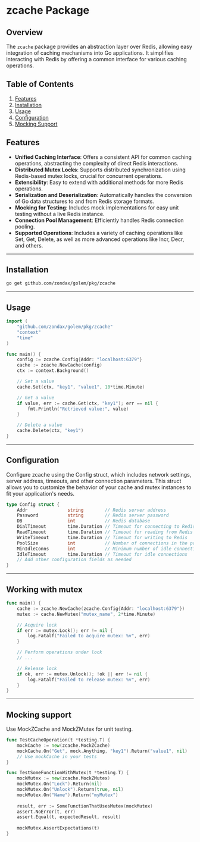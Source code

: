 # zcache Package

## Overview
The `zcache` package provides an abstraction layer over Redis, allowing easy integration of caching mechanisms into Go applications. It simplifies interacting with Redis by offering a common interface for various caching operations.

## Table of Contents
1. [Features](#features)
2. [Installation](#installation)
3. [Usage](#usage)
4. [Configuration](#configuration)
5. [Mocking Support](#mocking-support)

## Features
- **Unified Caching Interface**: Offers a consistent API for common caching operations, abstracting the complexity of direct Redis interactions.
- **Distributed Mutex Locks**: Supports distributed synchronization using Redis-based mutex locks, crucial for concurrent operations.
- **Extensibility**: Easy to extend with additional methods for more Redis operations.
- **Serialization and Deserialization**: Automatically handles the conversion of Go data structures to and from Redis storage formats.
- **Mocking for Testing**: Includes mock implementations for easy unit testing without a live Redis instance.
- **Connection Pool Management**: Efficiently handles Redis connection pooling.
- **Supported Operations**: Includes a variety of caching operations like Set, Get, Delete, as well as more advanced operations like Incr, Decr, and others.

---

## Installation
```bash
go get github.com/zondax/golem/pkg/zcache
```

---

## Usage

```go
import (
    "github.com/zondax/golem/pkg/zcache"
    "context"
    "time"
)

func main() {
    config := zcache.Config{Addr: "localhost:6379"}
    cache := zcache.NewCache(config)
    ctx := context.Background()

    // Set a value
    cache.Set(ctx, "key1", "value1", 10*time.Minute)

    // Get a value
    if value, err := cache.Get(ctx, "key1"); err == nil {
        fmt.Println("Retrieved value:", value)
    }

    // Delete a value
    cache.Delete(ctx, "key1")
}
```

--- 

## Configuration 

Configure zcache using the Config struct, which includes network settings, server address, timeouts, and other connection parameters. This struct allows you to customize the behavior of your cache and mutex instances to fit your application's needs.

```go
type Config struct {
    Addr               string        // Redis server address
    Password           string        // Redis server password
    DB                 int           // Redis database
    DialTimeout        time.Duration // Timeout for connecting to Redis
    ReadTimeout        time.Duration // Timeout for reading from Redis
    WriteTimeout       time.Duration // Timeout for writing to Redis
    PoolSize           int           // Number of connections in the pool
    MinIdleConns       int           // Minimum number of idle connections
    IdleTimeout        time.Duration // Timeout for idle connections
    // Add other configuration fields as needed
}
```
---

## Working with mutex

```go
func main() {
    cache := zcache.NewCache(zcache.Config{Addr: "localhost:6379"})
    mutex := cache.NewMutex("mutex_name", 2*time.Minute)

    // Acquire lock
    if err := mutex.Lock(); err != nil {
        log.Fatalf("Failed to acquire mutex: %v", err)
    }

    // Perform operations under lock
    // ...

    // Release lock
    if ok, err := mutex.Unlock(); !ok || err != nil {
        log.Fatalf("Failed to release mutex: %v", err)
    }
}
```
---

## Mocking support

Use MockZCache and MockZMutex for unit testing.

```go
func TestCacheOperation(t *testing.T) {
    mockCache := new(zcache.MockZCache)
    mockCache.On("Get", mock.Anything, "key1").Return("value1", nil)
    // Use mockCache in your tests
}

func TestSomeFunctionWithMutex(t *testing.T) {
    mockMutex := new(zcache.MockZMutex)
    mockMutex.On("Lock").Return(nil)
    mockMutex.On("Unlock").Return(true, nil)
    mockMutex.On("Name").Return("myMutex")
    
    result, err := SomeFunctionThatUsesMutex(mockMutex)
    assert.NoError(t, err)
    assert.Equal(t, expectedResult, result)
    
    mockMutex.AssertExpectations(t)
}
```

